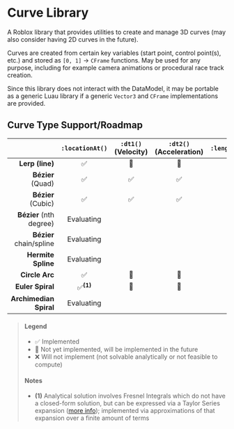 # Curve Library

A Roblox library that provides utilities to create and manage 3D curves (may also consider having 2D curves in the future).

Curves are created from certain key variables (start point, control point(s), etc.) and stored as `[0, 1]` -> `CFrame` functions. May be used for any purpose, including for example camera animations or procedural race track creation.

Since this library does not interact with the DataModel, it may be portable as a generic Luau library if a generic `Vector3` and `CFrame` implementations are provided.

## Curve Type Support/Roadmap

| | `:locationAt()` | `:dt1()` (Velocity) | `:dt2()` (Acceleration) | `:lengthAt()` |
|-:|:--------:|:--------------:|:------------------:|:-----------------:|
|**Lerp (line)**|✅|🚧|🚧|🚧|
|**Bézier** (Quad)|✅|✅|✅|❌|
|**Bézier** (Cubic)|✅|✅|✅|❌|
|**Bézier** (nth degree)|Evaluating|
|**Bézier** chain/spline|Evaluating|
|**Hermite Spline**|Evaluating|
|**Circle Arc**|✅|🚧|🚧|🚧|
|**Euler Spiral**|✅<sup>**(1)**</sup>|🚧|🚧|🚧|
|**Archimedian Spiral**|Evaluating|

> #### Legend
> * ✅ Implemented
> * 🚧 Not yet implemented, will be implemented in the future
> * ❌ Will not implement (not solvable analytically or not feasible to compute)
> #### Notes
> * **(1)** Analytical solution involves Fresnel Integrals which do not have a closed-form solution, but can be expressed via a Taylor Series expansion ([more info](https://en.wikipedia.org/wiki/Fresnel_integral)); implemented via approximations of that expansion over a finite amount of terms
